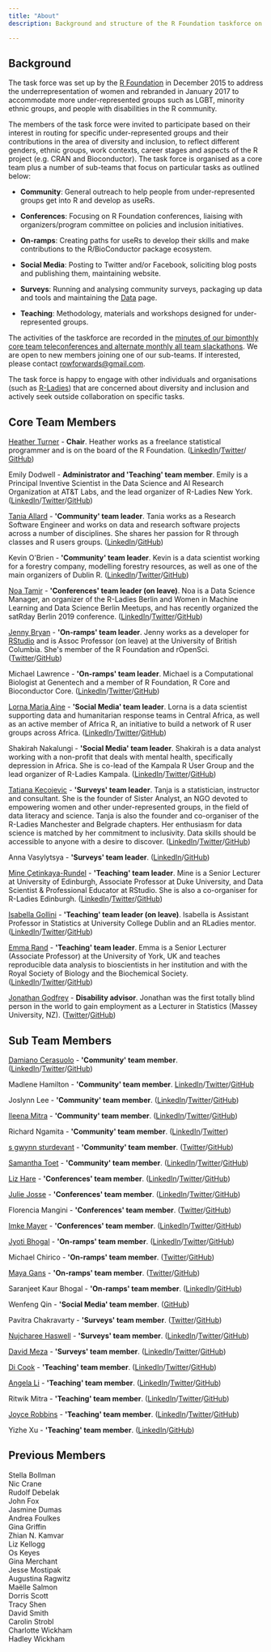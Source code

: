 ```yaml
---
title: "About"
description: Background and structure of the R Foundation taskforce on women and other under-represented groups

---
```


## Background

The task force was set up by the [R Foundation](https://www.r-project.org/foundation/) in December 2015 to address the underrepresentation of women and rebranded in January 2017 to accommodate more under-represented groups such as LGBT, minority ethnic groups, and people with disabilities in the R community.

The members of the task force were invited to participate based on their interest in routing for specific under-represented groups and their contributions in the area of diversity and inclusion, to reflect different genders, ethnic groups, work contexts, career stages and aspects of the R project (e.g. CRAN and Bioconductor). The task force is organised as a core team plus a number of sub-teams that focus on particular tasks as outlined below:

* **Community**: General outreach to help people from under-represented groups get into R and develop as useRs.

* **Conferences**: Focusing on R Foundation conferences, liaising with organizers/program committee on policies and inclusion initiatives.

* **On-ramps**: Creating paths for useRs to develop their skills and make contributions to the R/BioConductor package ecosystem.

* **Social Media**: Posting to Twitter and/or Facebook, soliciting blog posts and publishing them, maintaining website. 

* **Surveys**: Running and analysing community surveys, packaging up data and tools and maintaining the [Data](https://forwards.github.io/data/) page.

* **Teaching**: Methodology, materials and workshops designed for under-represented groups. 

The activities of the taskforce are recorded in the [minutes of our bimonthly core team teleconferences and alternate monthly all team slackathons](https://github.com/forwards/meetings-public). We are open to new members joining one of our sub-teams. If interested, please contact <rowforwards@gmail.com>.

The task force is happy to engage with other individuals and organisations (such as [R-Ladies](http://r-ladies.org)) that are concerned about diversity and inclusion and actively seek outside collaboration on specific tasks. 

## Core Team Members

[Heather Turner](http://heatherturner.net/) - **Chair**. Heather works as a freelance statistical programmer and is on the board of the R Foundation. ([LinkedIn](https://uk.linkedin.com/in/heathrturnr)/[Twitter](https://twitter.com/HeathrTurnr)/ [GitHub](https://github.com/hturner))

Emily Dodwell - **Administrator and 'Teaching' team member**. Emily is a Principal Inventive Scientist in the Data Science and AI Research Organization at AT&T Labs, and the lead organizer of R-Ladies New York. ([LinkedIn](https://www.linkedin.com/in/emdodwell/)/[Twitter](https://twitter.com/emdodwell)/[GitHub](https://github.com/emdodwell))

[Tania Allard](https://bitsandchips.me/) - **'Community' team leader**. Tania works as a Research Software Engineer and works on data and research software projects across a number of disciplines. She shares her passion for R through classes and R users groups. ([LinkedIn](https://www.linkedin.com/in/taniasanchezmonroy/)/[GitHub](https://github.com/trallard))

Kevin O'Brien - **'Community' team leader**. Kevin is a data scientist working for a forestry company, modelling forestry resources, as well as one of the main organizers of Dublin R. ([LinkedIn](https://ie.linkedin.com/in/kobriendublin)/[Twitter](www.twitter.com/DragonflyStats)/[GitHub](https://github.com/DragonflyStats))

[Noa Tamir](noatamir.com) - **'Conferences' team leader (on leave)**. Noa is a Data Science Manager, an organizer of the R-Ladies Berlin and Women in Machine Learning and Data Science Berlin Meetups, and has recently organized the satRday Berlin 2019 conference. ([LinkedIn](https://www.linkedin.com/in/noatamir)/[Twitter](https://twitter.com/noatamir)/[GitHub](https://github.com/noatamir))

[Jenny Bryan](https://www.stat.ubc.ca/~jenny/) - **'On-ramps' team leader**. Jenny works as a developer for [RStudio](https://www.rstudio.com) and is Assoc Professor (on leave) at the University of British Columbia. She's member of the R Foundation and rOpenSci. ([Twitter](https://twitter.com/JennyBryan)/[GitHub](https://github.com/jennybc))

Michael Lawrence - **'On-ramps' team leader**. Michael is a Computational Biologist at Genentech and a member of R Foundation, R Core and Bioconductor Core. ([LinkedIn](https://www.linkedin.com/in/michael-lawrence-74a9b482/)/[Twitter](https://twitter.com/lawremi)/[GitHub](https://github.com/lawremi))

[Lorna Maria Aine](https://www.lornamariak.com/) - **'Social Media' team leader**. Lorna is a data scientist supporting data and humanitarian response teams in Central Africa, as well as an active member of Africa R, an initiative to build a network of R user groups across Africa. ([LinkedIn](https://www.linkedin.com/in/lornamaria/)/[Twitter](https://twitter.com/lornamariak)/[GitHub](https://github.com/lornamariak))

Shakirah Nakalungi - **'Social Media' team leader**. Shakirah is a data analyst working with a non-profit that deals with mental health, specifically depression in Africa. She is co-lead of the Kampala R User Group and the lead organizer of R-Ladies Kampala. ([LinkedIn](linkedin.com/in/shakyrah/)/[Twitter](https://twitter.com/cynthia_kyra)/[GitHub](github.com/Shakyrah))

[Tatjana Kecojevic](https://tanjakec.github.io/) - **'Surveys' team leader**. Tanja is a statistician, instructor and consultant. She is the founder of Sister Analyst, an NGO devoted to empowering women and other under-represented groups, in the field of data literacy and science. Tanja is also the founder and co-organiser of the R-Ladies Manchester and Belgrade chapters. Her enthusiasm for data science is matched by her commitment to inclusivity. Data skills should be accessible to anyone with a desire to discover. ([LinkedIn](https://www.linkedin.com/in/tatjana-kecojevic-803704143/)/[Twitter](https://twitter.com/Tatjana_Kec)/[GitHub](https://github.com/TanjaKec))

Anna Vasylytsya - **'Surveys' team leader**. ([LinkedIn](https://www.linkedin.com/in/annavasylytsya)/[GitHub](https://github.com/annnvv))

[Mine Çetinkaya-Rundel](http://mine-cr.com/) - **'Teaching' team leader**. Mine is a Senior Lecturer at University of Edinburgh, Associate Professor at Duke University, and Data Scientist & Professional Educator at RStudio. She is also a co-organiser for R-Ladies Edinburgh. ([LinkedIn](https://www.linkedin.com/in/minec/)/[Twitter](https://twitter.com/minebocek)/[GitHub](https://github.com/mine-cetinkaya-rundel))

[Isabella Gollini](https://sites.google.com/site/isabellagollini/) - **'Teaching' team leader (on leave)**. Isabella is Assistant Professor in Statistics at University College Dublin and an RLadies mentor. ([LinkedIn](https://www.linkedin.com/in/isabellagollini/)/[Twitter](https://twitter.com/IsabellaGollini)/[GitHub](https://github.com/igollini))

[Emma Rand](https://www.york.ac.uk/biology/our-staff/emma-rand/) - **'Teaching' team leader**. Emma is a Senior Lecturer (Associate Professor) at the University of York, UK and teaches reproducible data analysis to bioscientists in her institution and with the Royal Society of Biology and the Biochemical Society. ([LinkedIn](https://www.linkedin.com/in/emma-rand-6b0a61a/)/[Twitter](https://twitter.com/er13_r)/[GitHub](https://github.com/3mmaRand))

[Jonathan Godfrey](https://R-Resources.massey.ac.nz/BrailleR) - **Disability advisor**. Jonathan was the first totally blind person in the world to gain employment as a Lecturer in Statistics (Massey University, NZ). ([Twitter](https://twitter.com/ajrgodfrey)/[GitHub](https://github.com/ajrgodfrey))


## Sub Team Members

[Damiano Cerasuolo](https://damiacer.github.io/) - **'Community' team member**. ([LinkedIn](http://www.linkedin.com/in/damianocerasuolo)/[Twitter](https://twitter.com/damiacer)/[GitHub](https://github.com/damiacer))

Madlene Hamilton - **'Community' team member**. [LinkedIn](https://www.linkedin.com/in/madlenehamilton/)/[Twitter](https://twitter.com/madlenehamilton)/[GitHub](https://github.com/madlene)

Joslynn Lee - **'Community' team member**. ([LinkedIn](https://www.linkedin.com/in/joslynnlee/)/[Twitter](https://twitter.com/theoreticalfun)/[GitHub](https://github.com/joslynnlee))

[Ileena Mitra](https://ileenamitra.github.io/) - **'Community' team member**. ([LinkedIn](https://www.linkedin.com/in/ileena-mitra-86a5955a/)/[Twitter](https://twitter.com/ileena_mitra)/[GitHub](https://github.com/ileenamitra))

Richard Ngamita - **'Community' team member**. ([LinkedIn](https://www.linkedin.com/authwall?trk=bf&trkInfo=AQEppCtQIHDr1gAAAWw-xazwr8nDqwxh0SucHiUeZW1D6vsQWLmkh3pc3YAdA2xFriPTpBPjigp5Sc-vBWE7k7chWXoyWBQsie84uF26JSbG0-5s-D4YCkVIh2mqRG2YY0M5G1A=&originalReferer=&sessionRedirect=https%3A%2F%2Fwww.linkedin.com%2Fin%2Fngamita%2F)/[Twitter](https://twitter.com/ngamita))

[s gwynn sturdevant](http://www.nzgwynn.com) - **'Community' team member**. ([Twitter](https://twitter.com/nzgwynn)/[GitHub](https://github.com/nzgwynn))

[Samantha Toet](https://samtoet.cool/) - **'Community' team member**. ([LinkedIn](https://www.linkedin.com/in/samanthatoet/)/[Twitter](https://twitter.com/Samantha_Toet)/[GitHub](https://github.com/SamanthaToet))

[Liz Hare](http://www.doggenetics.com) - **'Conferences' team member**. ([LinkedIn](https://www.linkedin.com/in/liz-hare-1a50925/)/[Twitter](https://twitter.com/DogGeneticsLLC)/[GitHub](https://github.com/LizHareDogs))

[Julie Josse](http://juliejosse.com/) - **'Conferences' team member**. ([LinkedIn](https://www.linkedin.com/in/julie-josse-4886a2140/)/[Twitter](https://twitter.com/JulieJosseStat)/[GitHub](https://github.com/julierennes))

Florencia Mangini - **'Conferences' team member**. ([Twitter](https://twitter.com/manginiflor)/[GitHub](https://github.com/frm1789))

[Imke Mayer](https://www.imkemayer.com) - **'Conferences' team member**. ([LinkedIn](https://www.linkedin.com/in/imke-mayer-426a36131)/[Twitter](https://twitter.com/imkemay)/[GitHub](https://github.com/imkemayer))

[Jyoti Bhogal](https://jyotisdiary.home.blog/) - **'On-ramps' team member**. ([LinkedIn](https://www.linkedin.com/in/jyoti-bhogal-a20705163/)/[Twitter](https://twitter.com/JyotiBhogal7)/[GitHub](https://github.com/JyotiBhogal))

Michael Chirico - **'On-ramps' team member**. ([Twitter](https://twitter.com/michael_chirico)/[GitHub](https://github.com/MichaelChirico))

[Maya Gans](https://maya.rbind.io/) - **'On-ramps' team member**. ([Twitter](https://twitter.com/Mayacelium)/[GitHub](https://github.com/MayaGans))

Saranjeet Kaur Bhogal - **'On-ramps' team member**. ([LinkedIn](https://www.linkedin.com/in/saranjeet-kaur-48ab769b/)/[GitHub](https://github.com/SaranjeetKaur))

Wenfeng Qin - **'Social Media' team member**. ([GitHub](https://github.com/qinwf))

Pavitra Chakravarty - **'Surveys' team member**. ([Twitter](https://twitter.com/genomixgmailcom)/[GitHub](https://github.com/CH-Pavitra))

[Nujcharee Haswell](https://pedzilla.netlify.com/) - **'Surveys' team member**. ([LinkedIn](https://www.linkedin.com/in/nujcharee-haswell-นุชรี-แฮสเวล-55a86729/)/[Twitter](https://twitter.com/nujcharee)/[GitHub](https://github.com/nujcharee))

[David Meza](https://knowledger.rbind.io/) - **'Surveys' team member**. ([LinkedIn](https://www.linkedin.com/in/davidmeza1/)/[Twitter](https://twitter.com/davidmeza1)/[GitHub](https://github.com/davidmeza1))

[Di Cook](http://dicook.org) - **'Teaching' team member**. ([LinkedIn](https://au.linkedin.com/in/dianne-cook-a4877a104)/[Twitter](https://twitter.com/visnut)/[GitHub](https://github.com/dicook))

[Angela Li](https://angela-li.github.io/) - **'Teaching' team member**. ([LinkedIn](https://www.linkedin.com/in/civicangela/)/[Twitter](https://twitter.com/CivicAngela)/[GitHub](https://github.com/angela-li))

Ritwik Mitra - **'Teaching' team member**. ([LinkedIn](www.linkedin.com/in/riikmitra)/[Twitter](https://twitter.com/riikmitra)/[GitHub](https://github.com/kiwtir))

[Joyce Robbins](http://www.joyce-robbins.com/about/) - **'Teaching' team member**. ([LinkedIn](https://www.linkedin.com/in/joycerobbins/)/[Twitter](https://twitter.com/jtrnyc)/[GitHub](https://github.com/jtr13))

Yizhe Xu - **'Teaching' team member**. ([LinkedIn](https://www.linkedin.com/in/yizhexu/)/[GitHub](https://github.com/yizhexu))


## Previous Members

Stella Bollman  
Nic Crane  
Rudolf Debelak  
John Fox  
Jasmine Dumas  
Andrea Foulkes  
Gina Griffin  
Zhian N. Kamvar  
Liz Kellogg  
Os Keyes  
Gina Merchant  
Jesse Mostipak  
Augustina Ragwitz  
Maëlle Salmon  
Dorris Scott  
Tracy Shen  
David Smith  
Carolin Strobl  
Charlotte Wickham  
Hadley Wickham
